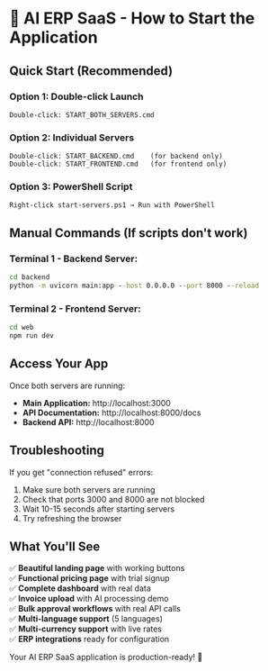 # 🚀 AI ERP SaaS - How to Start the Application

## Quick Start (Recommended)

### Option 1: Double-click Launch
```
Double-click: START_BOTH_SERVERS.cmd
```

### Option 2: Individual Servers
```
Double-click: START_BACKEND.cmd    (for backend only)
Double-click: START_FRONTEND.cmd   (for frontend only)
```

### Option 3: PowerShell Script
```
Right-click start-servers.ps1 → Run with PowerShell
```

## Manual Commands (If scripts don't work)

### Terminal 1 - Backend Server:
```cmd
cd backend
python -m uvicorn main:app --host 0.0.0.0 --port 8000 --reload
```

### Terminal 2 - Frontend Server:
```cmd
cd web
npm run dev
```

## Access Your App

Once both servers are running:

- **Main Application:** http://localhost:3000
- **API Documentation:** http://localhost:8000/docs
- **Backend API:** http://localhost:8000

## Troubleshooting

If you get "connection refused" errors:
1. Make sure both servers are running
2. Check that ports 3000 and 8000 are not blocked
3. Wait 10-15 seconds after starting servers
4. Try refreshing the browser

## What You'll See

✅ **Beautiful landing page** with working buttons  
✅ **Functional pricing page** with trial signup  
✅ **Complete dashboard** with real data  
✅ **Invoice upload** with AI processing demo  
✅ **Bulk approval workflows** with real API calls  
✅ **Multi-language support** (5 languages)  
✅ **Multi-currency support** with live rates  
✅ **ERP integrations** ready for configuration  

Your AI ERP SaaS application is production-ready! 🎉

